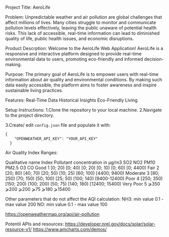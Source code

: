 
Project Title: 
AeroLife 

Problem:
Unpredictable weather and air pollution are global challenges that affect millions of lives. Many cities struggle to monitor and communicate pollution levels effectively, leaving the public unaware of potential health risks. This lack of accessible, real-time information can lead to diminished quality of life, public health issues, and economic disruptions.

Product Descrption: 
Welcome to the AeroLife Web Application! AeroLife is a responsive and interactive platform designed to provide real-time environmental data to users, promoting eco-friendly and informed decision-making.

Purpose:
The primary goal of AeroLife is to empower users with real-time information about air quality and environmental conditions. By making such data easily accessible, the platform aims to foster awareness and inspire sustainable living practices.

Features:
Real-Time Data
Historical Insights
Eco-Friendly Living


Setup Instructions:
1.Clone the repository to your local machine.
2.Navigate to the project directory.

3.Create/ edit `config.json` file and populate it with:

```
{
    "OPENWEATHER_API_KEY": "YOUR_API_KEY"
  }
```

Air Quality Index Ranges:

Qualitative name	Index	Pollutant concentration in μg/m3
SO2	NO2	PM10	PM2.5	O3	CO
Good	1	[0; 20)	[0; 40)	[0; 20)	[0; 10)	[0; 60)	[0; 4400)
Fair	2	[20; 80)	[40; 70)	[20; 50)	[10; 25)	[60; 100)	[4400; 9400)
Moderate	3	[80; 250)	[70; 150)	[50; 100)	[25; 50)	[100; 140)	[9400-12400)
Poor	4	[250; 350)	[150; 200)	[100; 200)	[50; 75)	[140; 180)	[12400; 15400)
Very Poor	5	⩾350	⩾200	⩾200	⩾75	⩾180	⩾15400

Other parameters that do not affect the AQI calculation:
NH3: min value 0.1 - max value 200
NO: min value 0.1 - max value 100

https://openweathermap.org/api/air-pollution

Potentil APIs and resources:
https://developer.nrel.gov/docs/solar/solar-resource-v1/
https://www.amcharts.com/demos/
